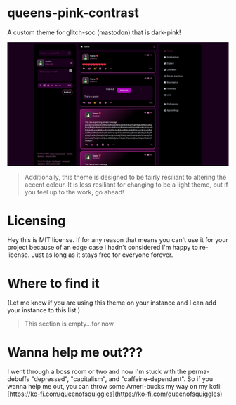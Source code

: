 # queens-pink-contrast
A custom theme for glitch-soc (mastodon) that is dark-pink!

![screenshot](/app/javascript/skins/glitch/queens-pink-contrast/screenshot.jpg)

> Additionally, this theme is designed to be fairly resiliant to altering the accent colour. It is less resiliant for changing to be a light theme, but if you feel up to the work, go ahead!


# Licensing

Hey this is MIT license. If for any reason that means you can't use it for your project because of an edge case I hadn't considered I'm happy to re-license. Just as long as it stays free for everyone forever.

# Where to find it
(Let me know if you are using this theme on your instance and I can add your instance to this list.)

> This section is empty...for now

# Wanna help me out???

I went through a boss room or two and now I'm stuck with the perma-debuffs "depressed", "capitalism", and "caffeine-dependant". So if you wanna help me out, you can throw some Ameri-bucks my way on my kofi: [https://ko-fi.com/queenofsquiggles](https://ko-fi.com/queenofsquiggles)


